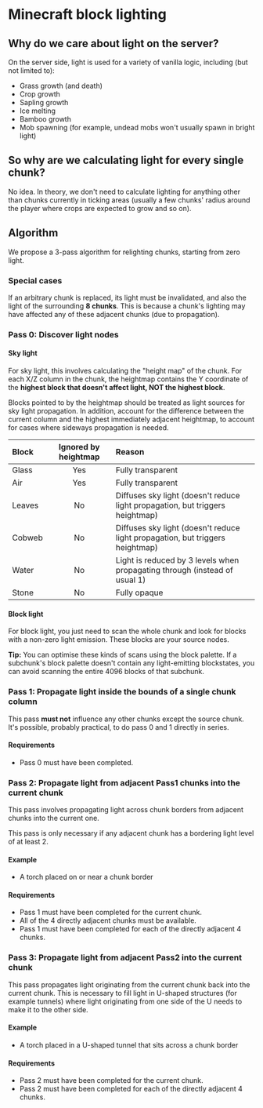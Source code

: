 # Minecraft block lighting
## Why do we care about light on the server?
On the server side, light is used for a variety of vanilla logic, including (but not limited to):
- Grass growth (and death)
- Crop growth
- Sapling growth
- Ice melting
- Bamboo growth
- Mob spawning (for example, undead mobs won't usually spawn in bright light)

## So why are we calculating light for every single chunk?
No idea. In theory, we don't need to calculate lighting for anything other than chunks currently in ticking areas (usually a few chunks' radius around the player where crops are expected to grow and so on).

## Algorithm
We propose a 3-pass algorithm for relighting chunks, starting from zero light.

### Special cases
If an arbitrary chunk is replaced, its light must be invalidated, and also the light of the surrounding **8 chunks**. This is because a chunk's lighting may have affected any of these adjacent chunks (due to propagation).

### Pass 0: Discover light nodes
#### Sky light
For sky light, this involves calculating the "height map" of the chunk. For each X/Z column in the chunk, the heightmap contains the Y coordinate of the **highest block that doesn't affect light, NOT the highest block**.

Blocks pointed to by the heightmap should be treated as light sources for sky light propagation.
In addition, account for the difference between the current column and the highest immediately adjacent heightmap, to account for cases where sideways propagation is needed.

| Block | Ignored by heightmap | Reason |
|:------|:--------------------:|:-------|
| Glass | Yes | Fully transparent |
| Air | Yes | Fully transparent |
| Leaves | No | Diffuses sky light (doesn't reduce light propagation, but triggers heightmap) |
| Cobweb | No | Diffuses sky light (doesn't reduce light propagation, but triggers heightmap) |
| Water | No | Light is reduced by 3 levels when propagating through (instead of usual 1) |
| Stone | No | Fully opaque |

#### Block light
For block light, you just need to scan the whole chunk and look for blocks with a non-zero light emission. These blocks are your source nodes.

**Tip:** You can optimise these kinds of scans using the block palette. If a subchunk's block palette doesn't contain any light-emitting blockstates, you can avoid scanning the entire 4096 blocks of that subchunk.

### Pass 1: Propagate light inside the bounds of a single chunk column
This pass **must not** influence any other chunks except the source chunk. It's possible, probably practical, to do pass 0 and 1 directly in series.

#### Requirements
- Pass 0 must have been completed.

### Pass 2: Propagate light from adjacent Pass1 chunks into the current chunk
This pass involves propagating light across chunk borders from adjacent chunks into the current one.

This pass is only necessary if any adjacent chunk has a bordering light level of at least 2.

#### Example
- A torch placed on or near a chunk border

#### Requirements
- Pass 1 must have been completed for the current chunk.
- All of the 4 directly adjacent chunks must be available.
- Pass 1 must have been completed for each of the directly adjacent 4 chunks.

### Pass 3: Propagate light from adjacent Pass2 into the current chunk
This pass propagates light originating from the current chunk back into the current chunk.
This is necessary to fill light in U-shaped structures (for example tunnels) where light originating from one side of the U needs to make it to the other side.

#### Example
- A torch placed in a U-shaped tunnel that sits across a chunk border

#### Requirements
- Pass 2 must have been completed for the current chunk.
- Pass 2 must have been completed for each of the directly adjacent 4 chunks.
